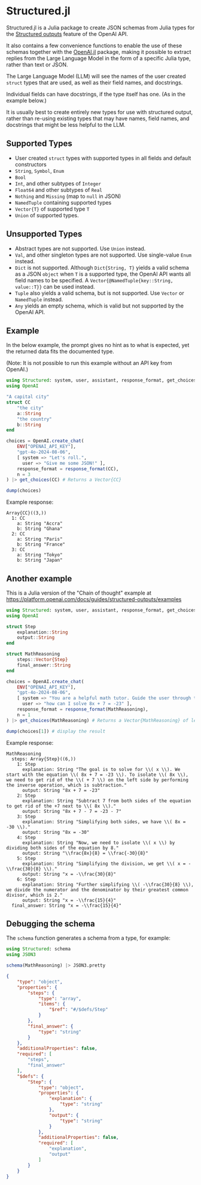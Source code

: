 # Structured.jl

Structured.jl is a Julia package to create JSON schemas from Julia types for the [Structured outputs](https://platform.openai.com/docs/guides/structured-outputs/structured-outputs) feature of the OpenAI API.

It also contains a few convenience functions to enable the use of these schemas together with the [OpenAI.jl](https://github.com/JuliaML/OpenAI.jl) package,
making it possible to extract replies from the Large Language Model in the form of a specific Julia type, rather than text or JSON.

The Large Language Model (LLM) will see the names of the user created `struct` types that are used, as well as their field names, and docstrings.

Individual fields can have docstrings, if the type itself has one. (As in the example below.)

It is usually best to create entirely new types for use with structured output, rather than re-using existing types that may have names, 
field names, and docstrings that might be less helpful to the LLM.

## Supported Types

- User created `struct` types with supported types in all fields and default constructors
- `String`, `Symbol`, `Enum`
- `Bool`
- `Int`, and other subtypes of `Integer`
- `Float64` and other subtypes of `Real`
- `Nothing` and `Missing` (map to `null` in JSON)
- `NamedTuple` containing supported types
- `Vector{T}` of supported type `T`
- `Union` of supported types.

## Unsupported Types

- Abstract types are not supported. Use `Union` instead.
- `Val`, and other singleton types are not supported. Use single-value `Enum` instead.
- `Dict` is not supported. Although `Dict{String, T}` yields a valid schema as a JSON `object` when `T` is a supported type, the OpenAI API wants all field names to be specified. A `Vector{@NamedTuple{key::String, value::T}}` can be used instead.
- `Tuple` also yields a valid schema, but is not supported. Use `Vector` or `NamedTuple` instead.
- `Any` yields an empty schema, which is valid but not supported by the OpenAI API.

## Example

In the below example, the prompt gives no hint as to what is expected, yet the returned data fits the documented type.

(Note: It is not possible to run this example without an API key from OpenAI.)

```julia
using Structured: system, user, assistant, response_format, get_choices
using OpenAI

"A capital city"
struct CC
    "the city"
    a::String
    "the country"
    b::String
end

choices = OpenAI.create_chat(
    ENV["OPENAI_API_KEY"],
    "gpt-4o-2024-08-06",
    [ system => "Let's roll.",
      user => "Give me some JSON!" ],
    response_format = response_format(CC),
    n = 3
) |> get_choices(CC) # Returns a Vector{CC}

dump(choices)
```

Example response:
```
Array{CC}((3,))
  1: CC
    a: String "Accra"
    b: String "Ghana"
  2: CC
    a: String "Paris"
    b: String "France"
  3: CC
    a: String "Tokyo"
    b: String "Japan"
```

## Another example

This is a Julia version of the "Chain of thought" example at https://platform.openai.com/docs/guides/structured-outputs/examples

```julia
using Structured: system, user, assistant, response_format, get_choices
using OpenAI

struct Step
    explanation::String
    output::String
end

struct MathReasoning
    steps::Vector{Step}
    final_answer::String
end

choices = OpenAI.create_chat(
    ENV["OPENAI_API_KEY"],
    "gpt-4o-2024-08-06",
    [ system => "You are a helpful math tutor. Guide the user through the solution step by step.",
      user => "how can I solve 8x + 7 = -23" ],
    response_format = response_format(MathReasoning),
    n = 1
) |> get_choices(MathReasoning) # Returns a Vector{MathReasoning} of length n

dump(choices[1]) # display the result
```

Example response:
```
MathReasoning
  steps: Array{Step}((6,))
    1: Step
      explanation: String "The goal is to solve for \\( x \\). We start with the equation \\( 8x + 7 = -23 \\). To isolate \\( 8x \\), we need to get rid of the \\( + 7 \\) on the left side by performing the inverse operation, which is subtraction."
      output: String "8x + 7 = -23"
    2: Step
      explanation: String "Subtract 7 from both sides of the equation to get rid of the +7 next to \\( 8x \\)."
      output: String "8x + 7 - 7 = -23 - 7"
    3: Step
      explanation: String "Simplifying both sides, we have \\( 8x = -30 \\)."
      output: String "8x = -30"
    4: Step
      explanation: String "Now, we need to isolate \\( x \\) by dividing both sides of the equation by 8."
      output: String "\\frac{8x}{8} = \\frac{-30}{8}"
    5: Step
      explanation: String "Simplifying the division, we get \\( x = -\\frac{30}{8} \\)."
      output: String "x = -\\frac{30}{8}"
    6: Step
      explanation: String "Further simplifying \\( -\\frac{30}{8} \\), we divide the numerator and the denominator by their greatest common divisor, which is 2."
      output: String "x = -\\frac{15}{4}"
  final_answer: String "x = -\\frac{15}{4}"
```

## Debugging the schema

The `schema` function generates a schema from a type, for example:

```julia
using Structured: schema
using JSON3

schema(MathReasoning) |> JSON3.pretty
```

```json
{
    "type": "object",
    "properties": {
        "steps": {
            "type": "array",
            "items": {
                "$ref": "#/$defs/Step"
            }
        },
        "final_answer": {
            "type": "string"
        }
    },
    "additionalProperties": false,
    "required": [
        "steps",
        "final_answer"
    ],
    "$defs": {
        "Step": {
            "type": "object",
            "properties": {
                "explanation": {
                    "type": "string"
                },
                "output": {
                    "type": "string"
                }
            },
            "additionalProperties": false,
            "required": [
                "explanation",
                "output"
            ]
        }
    }
}
```
